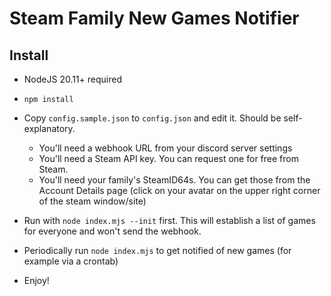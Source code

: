 # Steam Family New Games Notifier

## Install

* NodeJS 20.11+ required
* `npm install`
* Copy `config.sample.json` to `config.json` and edit it. Should be self-explanatory.
  * You'll need a webhook URL from your discord server settings
  * You'll need a Steam API key. You can request one for free from Steam.
  * You'll need your family's SteamID64s. You can get those from the Account Details page (click on your avatar on the upper right corner of the steam window/site)

* Run with `node index.mjs --init` first. This will establish a list of games for everyone and won't send the webhook.
* Periodically run `node index.mjs` to get notified of new games (for example via a crontab)

* Enjoy!


